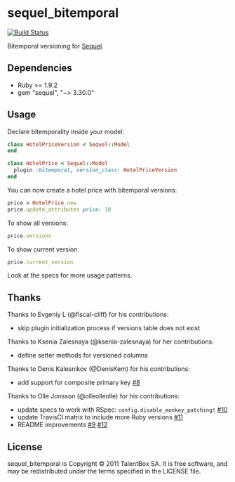 sequel_bitemporal
=================

[![Build Status](https://travis-ci.org/TalentBox/sequel_bitemporal.svg?branch=master)](https://travis-ci.org/TalentBox/sequel_bitemporal)

Bitemporal versioning for [Sequel].

Dependencies
------------

* Ruby >= 1.9.2
* gem "sequel", "~> 3.30.0"

Usage
-----

Declare bitemporality inside your model:

```ruby
class HotelPriceVersion < Sequel::Model
end

class HotelPrice < Sequel::Model
  plugin :bitemporal, version_class: HotelPriceVersion
end
```

You can now create a hotel price with bitemporal versions:

```ruby
price = HotelPrice.new
price.update_attributes price: 18
```

To show all versions:

```ruby
price.versions
```

To show current version:

```ruby
price.current_version
```

Look at the specs for more usage patterns.

Thanks
------

Thanks to Evgeniy L (@fiscal-cliff) for his contributions:
- skip plugin initialization process if versions table does not exist

Thanks to Ksenia Zalesnaya (@ksenia-zalesnaya) for her contributions:
- define setter methods for versioned columns

Thanks to Denis Kalesnikov (@DenisKem) for his contributions:
- add support for composite primary key
  [#8](https://github.com/TalentBox/sequel_bitemporal/pull/8)

Thanks to Olle Jonsson (@olleolleolle) for his contributions:
- update specs to work with RSpec: `config.disable_monkey_patching!`
  [#10](https://github.com/TalentBox/sequel_bitemporal/pull/10)
- update TravisCI matrix to include more Ruby versions
  [#11](https://github.com/TalentBox/sequel_bitemporal/pull/10)
- README improvements
  [#9](https://github.com/TalentBox/sequel_bitemporal/pull/9)
  [#12](https://github.com/TalentBox/sequel_bitemporal/pull/12)

License
-------

sequel_bitemporal is Copyright © 2011 TalentBox SA. It is free software, and may be redistributed under the terms specified in the LICENSE file.

[Sequel]: http://sequel.jeremyevans.net/
